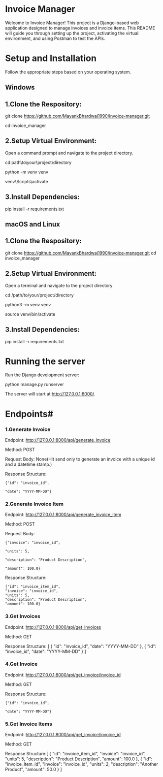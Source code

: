 # **Invoice Manager**

Welcome to Invoice Manager! This project is a Django-based web application designed to manage invoices and invoice items. This README will guide you through setting up the project, activating the virtual environment, and using Postman to test the APIs.

# **Setup and Installation**
Follow the appropriate steps based on your operating system.

## **Windows**
## **1.Clone the Respository:**
git clone https://github.com/MayankBhardwaj1990/invoice-manager.git

cd invoice_manager

## **2.Setup Virtual Environment:**
Open a command prompt and navigate to the project directory.

cd path\to\your\project\directory

python -m venv venv

venv\Scripts\activate

## **3.Install Dependencies:**
pip install -r requirements.txt

## **macOS and Linux**
## **1.Clone the Respository:**
git clone https://github.com/MayankBhardwaj1990/invoice-manager.git
cd invoice_manager

## **2.Setup Virtual Environment:**
Open a terminal and navigate to the project directory

cd /path/to/your/project/directory

python3 -m venv venv

source venv/bin/activate

## **3.Install Dependencies:**
pip install -r requirements.txt


# **Running the server**
Run the Django development server:

python manage.py runserver

The server will start at http://127.0.0.1:8000/.

# **Endpoints**#
### **1.Generate Invoice**
Endpoint: http://127.0.0.1:8000/api/generate_invoice

Method: POST

Request Body: None(Hit send only to generate an invoice with a unique id and a datetime stamp.)

Response Structure:

    {"id": "invoice_id",
    
    "date": "YYYY-MM-DD"}


### **2.Generate Invoice Item**
Endpoint: http://127.0.0.1:8000/api/generate_invoice_item

Method: POST

Request Body:

    {"invoice": "invoice_id",
    
    "units": 5,
    
    "description": "Product Description",
    
    "amount": 100.0}

Response Structure:

    {"id": "invoice_item_id",  
    "invoice": "invoice_id",
    "units": 5,
    "description": "Product Description",
    "amount": 100.0}

### **3.Get Invoices**
Endpoint: http://127.0.0.1:8000/api/get_invoices

Method: GET


Response Structure:
[
{
        "id": "invoice_id",
        "date": "YYYY-MM-DD"
    },
    {
        "id": "invoice_id",
        "date": "YYYY-MM-DD"
    }
]

### **4.Get Invoice**
Endpoint: http://127.0.0.1:8000/api/get_invoice/invoice_id

Method: GET

Response Structure:

    {"id": "invoice_id",
    
    "date": "YYYY-MM-DD"}
    


### **5.Get Invoice Items**
Endpoint: http://127.0.0.1:8000/api/get_invoice/invoice_id

Method: GET

Response Structure:[
    {
        "id": "invoice_item_id",
        "invoice": "invoice_id",
        "units": 5,
        "description": "Product Description",
        "amount": 100.0
    },
    {
        "id": "invoice_item_id",
        "invoice": "invoice_id",
        "units": 2,
        "description": "Another Product",
        "amount": 50.0
    }
]










